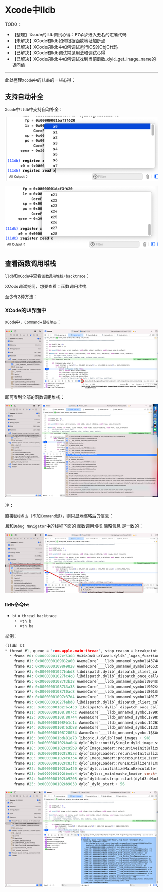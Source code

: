 # Xcode中lldb

TODO：

* 【整理】Xcode的lldb调试心得：F7单步进入无名的汇编代码
* 【未解决】XCode和lldb如何根据函数地址加断点
* 【已解决】XCode的lldb中如何调试运行iOS的ObjC代码
* 【已解决】XCode和lldb调试常见用法和调试心得
* 【已解决】XCode的lldb中如何调试找到当前函数_dyld_get_image_name的返回值

---

此处整理`Xcode`中的`lldb`的一些心得：

## 支持自动补全

`Xcode`中`lldb`中支持自动补全：

![lldb_autocomplete_reg_1](../assets/img/lldb_autocomplete_reg_1.png)

![lldb_autocomplete_reg_2](../assets/img/lldb_autocomplete_reg_2.png)

## 查看函数调用堆栈

`lldb`和`XCode`中查看`函数调用堆栈`=`backtrace`：

XCode调试期间，想要查看：函数调用堆栈

至少有2种方法：

### XCode的UI界面中

`XCode`中，`Command`+`鼠标单击`：

![xcode_command_click_icon](../assets/img/xcode_command_click_icon.png)

即可看到全部的函数调用堆栈：

![xcode_see_all_func_call](../assets/img/xcode_see_all_func_call.png)

注：

直接`鼠标点击`（不加`Command`键），则只显示缩略后的信息：

且和`Debug Navigator`中的线程下面的 函数调用堆栈 简略信息 是一致的：

![xcode_only_click_abbr_info](../assets/img/xcode_only_click_abbr_info.png)

### lldb命令bt

* `bt` = `thread backtrace`
  * =`th b`
  * =`th ba`

举例：

```c
(lldb) bt
* thread #1, queue = 'com.apple.main-thread', stop reason = breakpoint 17.1
  * frame #0: 0x0000000117cf5368 MuJiaBaiHuoTweak.dylib`_logos_function$_ungrouped$sysctl(name=0x000000016d8e39b0, namelen=4, oldp=0x000000016d8e39c0, oldlenp=0x000000016d8e39a8, newp=0x0000000000000000, newlen=0) at hook_misc.xm:148:21 [opt]
    frame #1: 0x0000000109832a00 AwemeCore`___lldb_unnamed_symbol143748$$AwemeCore + 96
    frame #2: 0x0000000109869828 AwemeCore`___lldb_unnamed_symbol146535$$AwemeCore + 44
    frame #3: 0x00000001027babd8 libdispatch.dylib`_dispatch_client_callout + 16
    frame #4: 0x00000001027bc4c8 libdispatch.dylib`_dispatch_once_callout + 84
    frame #5: 0x0000000108783b38 AwemeCore`___lldb_unnamed_symbol1904$$AwemeCore + 152
    frame #6: 0x0000000108783a38 AwemeCore`___lldb_unnamed_symbol1902$$AwemeCore + 80
    frame #7: 0x0000000108780ac8 AwemeCore`___lldb_unnamed_symbol1801$$AwemeCore + 752
    frame #8: 0x00000001097e37d4 AwemeCore`___lldb_unnamed_symbol140177$$AwemeCore + 80
    frame #9: 0x00000001027babd8 libdispatch.dylib`_dispatch_client_callout + 16
    frame #10: 0x00000001027bc4c8 libdispatch.dylib`_dispatch_once_callout + 84
    frame #11: 0x00000001087807cc AwemeCore`___lldb_unnamed_symbol1799$$AwemeCore + 100
    frame #12: 0x0000000108780744 AwemeCore`___lldb_unnamed_symbol1798$$AwemeCore + 48
    frame #13: 0x00000001089b1c1c AwemeCore`___lldb_unnamed_symbol14263$$AwemeCore + 76
    frame #14: 0x0000000108763b88 AwemeCore`___lldb_unnamed_symbol1133$$AwemeCore + 428
    frame #15: 0x0000000108728054 AwemeCore`___lldb_unnamed_symbol1$$AwemeCore + 84
    frame #16: 0x00000001bda81e78 libobjc.A.dylib`load_images + 908
    frame #17: 0x00000001028ba0d4 dyld`dyld::notifySingle(dyld_image_states, ImageLoader const*, ImageLoader::InitializerTimingList*) + 448
    frame #18: 0x00000001028c95b8 dyld`ImageLoader::recursiveInitialization(ImageLoader::LinkContext const&, unsigned int, char const*, ImageLoader::InitializerTimingList&, ImageLoader::UninitedUpwards&) + 524
    frame #19: 0x00000001028c953c dyld`ImageLoader::recursiveInitialization(ImageLoader::LinkContext const&, unsigned int, char const*, ImageLoader::InitializerTimingList&, ImageLoader::UninitedUpwards&) + 400
    frame #20: 0x00000001028c8334 dyld`ImageLoader::processInitializers(ImageLoader::LinkContext const&, unsigned int, ImageLoader::InitializerTimingList&, ImageLoader::UninitedUpwards&) + 184
    frame #21: 0x00000001028c83fc dyld`ImageLoader::runInitializers(ImageLoader::LinkContext const&, ImageLoader::InitializerTimingList&) + 92
    frame #22: 0x00000001028ba420 dyld`dyld::initializeMainExecutable() + 216
    frame #23: 0x00000001028bedb4 dyld`dyld::_main(macho_header const*, unsigned long, int, char const**, char const**, char const**, unsigned long*) + 4616
    frame #24: 0x00000001028b9208 dyld`dyldbootstrap::start(dyld3::MachOLoaded const*, int, char const**, dyld3::MachOLoaded const*, unsigned long*) + 396
    frame #25: 0x00000001028b9038 dyld`_dyld_start + 56
```

![lldb_bt_show_call](../assets/img/lldb_bt_show_call.png)

